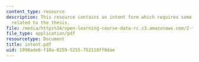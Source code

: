 ```yaml
---
content_type: resource
description: This resource contains an intent form which requires some information
  related to the thesis.
file: /media/https%3A/open-learning-course-data-rc.s3.amazonaws.com/2-tha-undergraduate-thesis-for-course-2-a-january-iap-2007/1990ade6f10a02595255752118ff0dae_intent.pdf
file_type: application/pdf
resourcetype: Document
title: intent.pdf
uid: 1990ade6-f10a-0259-5255-752118ff0dae
---
```

